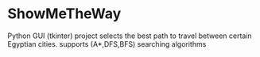 # ShowMeTheWay
 Python GUI (tkinter) project selects the best path to travel between certain Egyptian cities.
 supports (A*,DFS,BFS) searching algorithms
